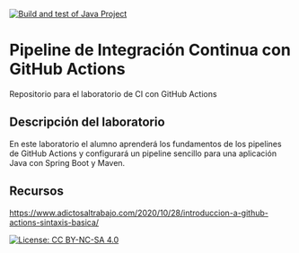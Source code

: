 [![Build and test of Java Project](https://github.com/ETSISI-EMS/ems2023_lab_1_3_ci_github_actions-Diegucci-11/actions/workflows/main.yml/badge.svg)](https://github.com/ETSISI-EMS/ems2023_lab_1_3_ci_github_actions-Diegucci-11/actions/workflows/main.yml)

# Pipeline de Integración Continua con GitHub Actions

Repositorio para el laboratorio de CI con GitHub Actions

## Descripción del laboratorio

En este laboratorio el alumno aprenderá los fundamentos de los pipelines de GitHub Actions y configurará un pipeline
sencillo para una aplicación Java con Spring Boot y Maven. 

## Recursos
https://www.adictosaltrabajo.com/2020/10/28/introduccion-a-github-actions-sintaxis-basica/

[![License: CC BY-NC-SA 4.0](https://img.shields.io/badge/License-CC_BY--NC--SA_4.0-lightgrey.svg)](https://creativecommons.org/licenses/by-nc-sa/4.0/)
